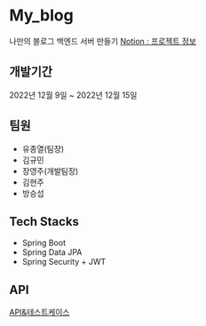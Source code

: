 # My_blog
나만의 블로그 백엔드 서버 만들기
[Notion : 프로젝트 정보](https://teamsparta.notion.site/9-e7f813a42304461ca494da6a84cde546)

## 개발기간
2022년 12월 9일 ~ 2022년 12월 15일

## 팀원
- 유종열(팀장)
- 김규민
- 장영주(개발팀장)
- 김현주
- 방승섭

## Tech Stacks
- Spring Boot
- Spring Data JPA
- Spring Security + JWT

## API
[API&테스트케이스 ](https://docs.google.com/spreadsheets/d/16m9RGblVgYA5vwvS9IT523fcfl0eii1AEGjc0mcoAHM/edit?usp=sharing)

